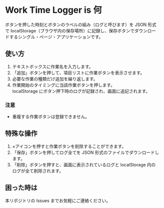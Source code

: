 # Work Time Logger is 何

ボタンを押した時刻とボタンのラベルの組み（ログと呼びます）を JSON 形式で localStorage（ブラウザ内の保存場所）に記録し、保存ボタンでダウンロードするシングル・ページ・アプリケーションです。

## 使い方

1. テキストボックスに作業名を入力します。
2. 「追加」ボタンを押して、項目リストに作業ボタンを表示させます。
3. 必要な作業の種類だけ追加を繰り返します。
4. 作業開始のタイミングに当該作業ボタンを押します。  
  localStorage にボタン押下時のログが記録され、画面に追記されます。

### 注意

- 重複する作業ボタンは登録できません。

## 特殊な操作

1. ×アイコンを押すと作業ボタンを削除することができます。
2. 「保存」ボタンを押してログ全てを JSON 形式のファイルでダウンロードします。
3. 「削除」ボタンを押すと、画面に表示されているログと localStorage 内のログが全て削除されます。

## 困った時は

本リポジトリの Issues までお気軽にご連絡ください。